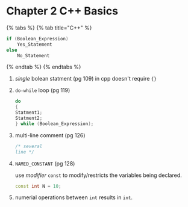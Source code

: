 # Chapter 2 C++ Basics

{% tabs %}
{% tab title="C++" %}
```cpp
if (Boolean_Expression)
    Yes_Statement
else
    No_Statement
```
{% endtab %}
{% endtabs %}

1. _single_ bolean statment \(pg 109\) in cpp doesn't require `{}`
2. `do-while` loop \(pg 119\)

   ```cpp
   do
   {
   Statment1;
   Statment2;
   } while (Boolean_Expression);
   ```

3. multi-line comment \(pg 126\)

   ```cpp
   /* several
   line */
   ```

4. `NAMED_CONSTANT` \(pg 128\)

   use _modifier_ `const` to modify/restricts the variables being declared.

   ```cpp
   const int N = 10;
   ```

5. numerial operations between `int` results in `int`.

